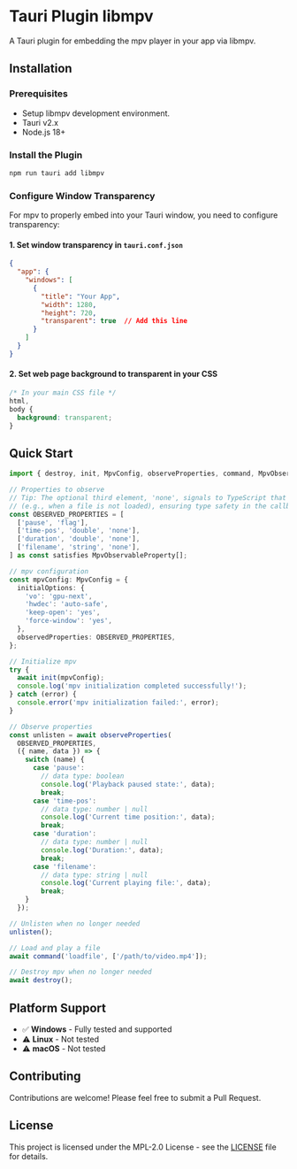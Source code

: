 # Tauri Plugin libmpv

A Tauri plugin for embedding the mpv player in your app via libmpv.

## Installation

### Prerequisites

- Setup libmpv development environment.
- Tauri v2.x
- Node.js 18+

### Install the Plugin

```bash
npm run tauri add libmpv
```

### Configure Window Transparency

For mpv to properly embed into your Tauri window, you need to configure transparency:

#### 1. Set window transparency in `tauri.conf.json`

```json
{
  "app": {
    "windows": [
      {
        "title": "Your App",
        "width": 1280,
        "height": 720,
        "transparent": true  // Add this line
      }
    ]
  }
}
```

#### 2. Set web page background to transparent in your CSS

```css
/* In your main CSS file */
html,
body {
  background: transparent;
}
```

## Quick Start

```typescript
import { destroy, init, MpvConfig, observeProperties, command, MpvObservableProperty } from 'tauri-plugin-libmpv-api';

// Properties to observe
// Tip: The optional third element, 'none', signals to TypeScript that the property's value may be null 
// (e.g., when a file is not loaded), ensuring type safety in the callback function.
const OBSERVED_PROPERTIES = [
  ['pause', 'flag'],
  ['time-pos', 'double', 'none'],
  ['duration', 'double', 'none'],
  ['filename', 'string', 'none'],
] as const satisfies MpvObservableProperty[];

// mpv configuration
const mpvConfig: MpvConfig = {
  initialOptions: {
    'vo': 'gpu-next',
    'hwdec': 'auto-safe',
    'keep-open': 'yes',
    'force-window': 'yes',
  },
  observedProperties: OBSERVED_PROPERTIES,
};

// Initialize mpv
try {
  await init(mpvConfig);
  console.log('mpv initialization completed successfully!');
} catch (error) {
  console.error('mpv initialization failed:', error);
}

// Observe properties
const unlisten = await observeProperties(
  OBSERVED_PROPERTIES,
  ({ name, data }) => {
    switch (name) {
      case 'pause':
        // data type: boolean
        console.log('Playback paused state:', data);
        break;
      case 'time-pos':
        // data type: number | null
        console.log('Current time position:', data);
        break;
      case 'duration':
        // data type: number | null
        console.log('Duration:', data);
        break;
      case 'filename':
        // data type: string | null
        console.log('Current playing file:', data);
        break;
    }
  });

// Unlisten when no longer needed
unlisten();

// Load and play a file
await command('loadfile', ['/path/to/video.mp4']);

// Destroy mpv when no longer needed
await destroy();

```

## Platform Support

- ✅ **Windows** - Fully tested and supported
- ⚠️ **Linux** - Not tested
- ⚠️ **macOS** - Not tested

## Contributing

Contributions are welcome! Please feel free to submit a Pull Request.

## License

This project is licensed under the MPL-2.0 License - see the [LICENSE](LICENSE) file for details.
